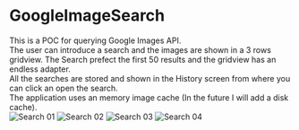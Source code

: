 GoogleImageSearch
=================

This is a POC for querying Google Images API. <br />
The user can introduce a search and the images are shown in a 3 rows gridview. The Search prefect the first 50 results and
the gridview has an endless adapter. <br />
All the searches are stored and shown in the History screen from where you can click an open the search. <br />
The application uses an memory image cache (In the future I will add a disk cache).  <br />
![Search 01](https://lh4.googleusercontent.com/-XV1AeXNzLVk/UjZ543w0w8I/AAAAAAAAUHA/Y9ov7nKiJ5w/w708-h1258-no/search-01.png)
![Search 02](https://lh3.googleusercontent.com/-eb6vHaG1lPE/UjZ55XFFgII/AAAAAAAAUHM/IQKOMcQjs_Y/w708-h1258-no/search-02.png)
![Search 03](https://lh6.googleusercontent.com/-HmZN0Hdno2c/UjZ55Wly1DI/AAAAAAAAUHc/S0USZhG-NgI/w708-h1258-no/search-05.png)
![Search 04](https://lh4.googleusercontent.com/-nHZypldjNiE/UjZ56PZRtVI/AAAAAAAAUHU/iDUADyglFX4/w708-h1258-no/search-07.png)

